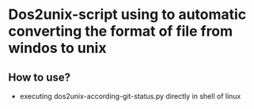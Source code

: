 # Dos2unix-script using to automatic converting the format of file from windos to unix

## How to use?

- executing dos2unix-according-git-status.py directly in shell of linux
